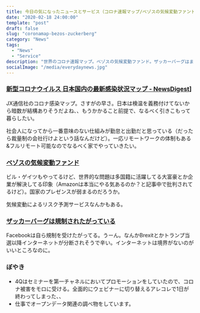 ```yaml
---
title: 今日の気になったニュースとサービス（コロナ速報マップ/ベゾスの気候変動ファンド/ザッカーバーグは規制されたがっている）
date: "2020-02-18 24:00:00"
template: "post"
draft: false
slug: "coronamap-bezos-zuckerberg"
category: "News"
tags:
  - "News"
  - "Service"
description: "世界のコロナ速報マップ。ベゾスの気候変動ファンド。ザッカーバーグはまさかの規制容認派へ。そしてぼやき。"
socialImage: "/media/everydaynews.jpg"
---
```


### [新型コロナウイルス 日本国内の最新感染状況マップ - NewsDigest](https://newsdigest.jp/pages/coronavirus/)]
JX通信社のコロナ感染マップ。さすがの早さ。日本は検温を義務付けてないから暗数が結構ありそうだよね、、もうかかること前提で、なるべく引きこもって暮らしたい。

社会人になってから一番意味のない仕組みが勤怠と出勤だと思っている（だったら裁量制の会社行けよという話なんだけど）。一応リモートワークの体制もある&フルリモート可能なのでなるべく家でやっていきたい。

### [ベゾスの気候変動ファンド](https://techcrunch.com/2020/02/17/jeff-bezos-announced-a-10-billion-fund-to-fight-climate-change/)
ビル・ゲイツもやってるけど、世界的な問題は多国籍に活躍してる大富豪とか企業が解決してる印象（Amazonは本当にやる気あるのか？と記事中で批判されてるけど）。国家のプレゼンスが弱まるのだろうか。

気候変動によるリスク予測サービスなんかもある。


### [ザッカーバーグは規制されたがっている](https://www.bloomberg.co.jp/news/articles/2020-02-17/Q5UYC1T1UM0Z01)
Facebookは自ら規制を受けたがってる。うーん。なんかBrexitとかトランプ当選以降インターネットが分断されそうで辛い。インターネットは境界がないのがいいところなのに。

### ぼやき
- 4Qはセミナーを第一チャネルにおいてプロモーションをしていたので、コロナ被害をモロに受ける。全面的にウェビナーに切り替えるアレコレで1日が終わってしまった、、
- 仕事でオープンデータ関連の調べ物をしています。